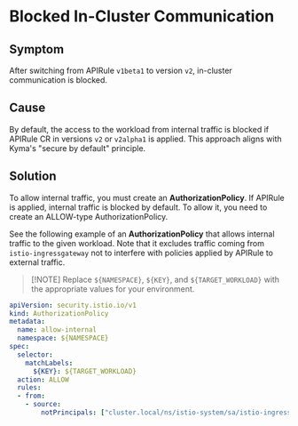 # Blocked In-Cluster Communication

## Symptom
After switching from APIRule `v1beta1` to version `v2`, in-cluster communication is blocked.

## Cause

By default, the access to the workload from internal traffic is blocked if APIRule CR in versions `v2` or `v2alpha1` is applied.
This approach aligns with Kyma's "secure by default" principle.

## Solution
To allow internal traffic, you must create an **AuthorizationPolicy**.
If APIRule is applied, internal traffic is blocked by default. To allow it, you need to create an ALLOW-type AuthorizationPolicy.

See the following example of an **AuthorizationPolicy** that allows internal traffic to the given workload. 
Note that it excludes traffic coming from `istio-ingressgateway` not to interfere with policies applied by APIRule to external traffic.
  
> [!NOTE] Replace `${NAMESPACE}`, `${KEY}`, and `${TARGET_WORKLOAD}` with the appropriate values for your environment.
```yaml
apiVersion: security.istio.io/v1
kind: AuthorizationPolicy
metadata:
  name: allow-internal
  namespace: ${NAMESPACE}
spec:
  selector:
    matchLabels:
      ${KEY}: ${TARGET_WORKLOAD}
  action: ALLOW
  rules:
  - from:
    - source:
        notPrincipals: ["cluster.local/ns/istio-system/sa/istio-ingressgateway-service-account"]
```